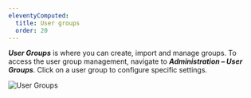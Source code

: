 ```yaml
---
eleventyComputed:
  title: User groups
  order: 20
---
```

***User Groups*** is where you can create, import and manage groups. To access the user group management, navigate to ***Administration – User Groups***. Click on a user group to configure specific settings. 

![User Groups](https://webdevolutions.azureedge.net/docs/en/server/ServerOp8008.png)
